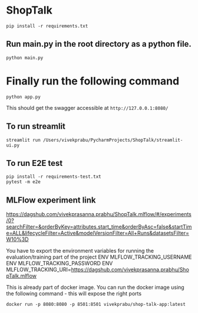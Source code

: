 # ShopTalk

```aidl
pip install -r requirements.txt
```

## Run main.py in the root directory as a python file.
```
python main.py
```

# Finally run the following command
```
python app.py
```

This should get the swagger accessible at 
```http://127.0.0.1:8080/```

## To run streamlit 
```
streamlit run /Users/vivekprabu/PycharmProjects/ShopTalk/streamlit-ui.py
```

## To run E2E test
```commandline
pip install -r requirements-test.txt
pytest -m e2e
```

## MLFlow experiment link
https://dagshub.com/vivekprasanna.prabhu/ShopTalk.mlflow/#/experiments/0?searchFilter=&orderByKey=attributes.start_time&orderByAsc=false&startTime=ALL&lifecycleFilter=Active&modelVersionFilter=All+Runs&datasetsFilter=W10%3D

You have to export the environment variables for running the evaluation/training part of the project
ENV MLFLOW_TRACKING_USERNAME
ENV MLFLOW_TRACKING_PASSWORD
ENV MLFLOW_TRACKING_URI=https://dagshub.com/vivekprasanna.prabhu/ShopTalk.mlflow

This is already part of docker image.
You can run the docker image using the following command - this will expose the right ports
```commandline
docker run -p 8080:8080 -p 8501:8501 vivekprabu/shop-talk-app:latest
```
